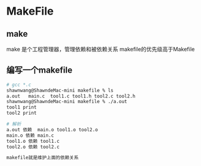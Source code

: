 # MakeFile
## make
make 是个工程管理器，管理依赖和被依赖关系
makefile的优先级高于Makefile
## 编写一个makefile
```bash
# gcc *.c
shawnwang@ShawndeMac-mini makefile % ls
a.out	main.c	tool1.c	tool1.h	tool2.c	tool2.h
shawnwang@ShawndeMac-mini makefile % ./a.out 
tool1 print
tool2 print

# 解析
a.out 依赖  main.o tool1.o tool2.o
main.o 依赖 main.c
tool1.o 依赖 tool1.c
tool2.o 依赖 tool2.c

makefile就是维护上面的依赖关系


```
